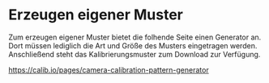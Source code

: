 # Erzeugen eigener Muster 

 Zum erzeugen eigener Muster bietet die folhende Seite einen Generator an. Dort müssen lediglich
 die Art und Größe des Musters eingetragen werden. Anschließend steht das Kalibrierungsmuster zum
 Download zur Verfügung.

 https://calib.io/pages/camera-calibration-pattern-generator
